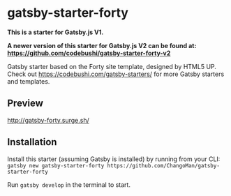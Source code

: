 # gatsby-starter-forty

**This is a starter for Gatsby.js V1.**

**A newer version of this starter for Gatsby.js V2 can be found at:**
<br/>
**https://github.com/codebushi/gatsby-starter-forty-v2**

Gatsby starter based on the Forty site template, designed by HTML5 UP. Check out https://codebushi.com/gatsby-starters/ for more Gatsby starters and templates.

## Preview

http://gatsby-forty.surge.sh/

## Installation

Install this starter (assuming Gatsby is installed) by running from your CLI:
`gatsby new gatsby-starter-forty https://github.com/ChangoMan/gatsby-starter-forty`

Run `gatsby develop` in the terminal to start.
